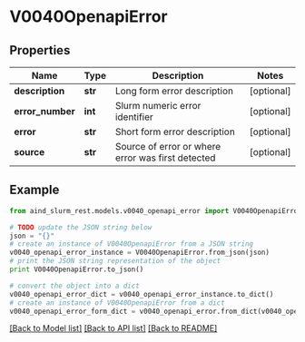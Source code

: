 # V0040OpenapiError


## Properties

Name | Type | Description | Notes
------------ | ------------- | ------------- | -------------
**description** | **str** | Long form error description | [optional] 
**error_number** | **int** | Slurm numeric error identifier | [optional] 
**error** | **str** | Short form error description | [optional] 
**source** | **str** | Source of error or where error was first detected | [optional] 

## Example

```python
from aind_slurm_rest.models.v0040_openapi_error import V0040OpenapiError

# TODO update the JSON string below
json = "{}"
# create an instance of V0040OpenapiError from a JSON string
v0040_openapi_error_instance = V0040OpenapiError.from_json(json)
# print the JSON string representation of the object
print V0040OpenapiError.to_json()

# convert the object into a dict
v0040_openapi_error_dict = v0040_openapi_error_instance.to_dict()
# create an instance of V0040OpenapiError from a dict
v0040_openapi_error_form_dict = v0040_openapi_error.from_dict(v0040_openapi_error_dict)
```
[[Back to Model list]](../README.md#documentation-for-models) [[Back to API list]](../README.md#documentation-for-api-endpoints) [[Back to README]](../README.md)


